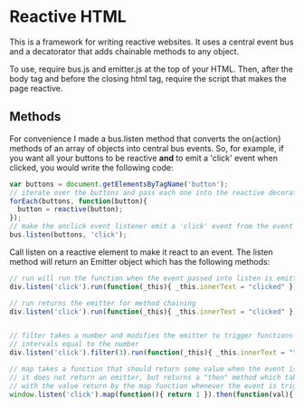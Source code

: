 Reactive HTML
=============

This is a framework for writing reactive websites. It uses a central event bus and a decatorator that adds chainable methods to any object.

To use, require bus.js and emitter.js at the top of your HTML. Then, after the body tag and before the closing html tag, require the script that makes the page reactive.

Methods
-------
For convenience I made a bus.listen method that converts the on{action} methods of an array of objects into central bus events. So, for example, if you want all your buttons to be reactive <strong>and</strong> to emit a 'click' event when clicked, you would write the following code:

```javascript
var buttons = document.getElementsByTagName('button');
// iterate over the buttons and pass each one into the reactive decorator
forEach(buttons, function(button){
  button = reactive(button);
});
// make the onclick event listener emit a 'click' event from the event bus.
bus.listen(buttons, 'click');
```
Call listen on a reactive element to make it react to an event. The listen method will return an Emitter object which has the following methods:
```javascript
// run will run the function when the event passed into listen is emitted
div.listen('click').run(function(_this){ _this.innerText = "clicked" })

// run returns the emitter for method chaining
div.listen('click').run(function(_this){ _this.innerText = "clicked" }).run(etc...)


// filter takes a number and modifies the emitter to trigger functions only at    
// intervals equal to the number
div.listen('click').filter(3).run(function(_this){ _this.innerText = "thrice clicked" }, 'three');

// map takes a function that should return some value when the event is triggered. 
// it does not return an emitter, but returns a "then" method which takes a function that will be invoked 
// with the value return by the map function whenever the event is triggered.
window.listen('click').map(function(){ return 1 }).then(function(val){ console.log(val)});
```




